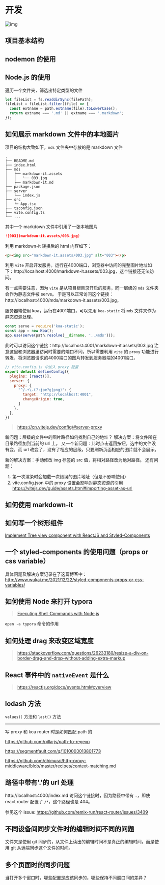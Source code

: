 # 开发



![img](http://tva3.sinaimg.cn/mw600/007aPnLRgy1gxdld58135j30ci0eldk2.jpg)



## 项目基本结构

## nodemon 的使用


## Node.js 的使用

遍历一个文件夹，筛选出特定类型的文件

```javascript
let fileList = fs.readdirSync(filePath);
fileList = fileList.filter((file) => {
  const extname = path.extname(file).toLowerCase();
  return extname === '.md' || extname === '.markdown';
});
```

## 如何展示 markdown 文件中的本地图片

项目的结构大致如下，`mds` 文件夹中存放的是 markdown 文件

```
.
├── README.md
├── index.html
├── mds
│   ├── markdown-it.assets
│   │   └── 003.jpg
│   ├── markdown-it.md
├── package.json
├── server
│   └── index.js
├── src
│   └─ App.tsx
├── tsconfig.json
├── vite.config.ts
└── ...
```

其中一个 markdown 文件中引用了一张本地图片

```markdown
![003](markdown-it.assets/003.jpg)
```

利用 markdown-it 转换后的 html 内容如下：

```html
<p><img src="markdown-it.assets/003.jpg" alt="003"></p>
```

利用 `vite` 开启开发服务，运行在4000端口，浏览器中访问的完整图片地址如下：http://localhost:4000/markdown-it.assets/003.jpg，这个链接还无法访问。

有一点需要注意，因为 `vite` 是从项目根目录开启的服务，同一层级的 `mds` 文件夹会作为静态文件被 serve。
于是可以正常访问这个链接：http://localhost:4000/mds/markdown-it.assets/003.jpg。

服务器端使用 koa，运行在4001端口，可以先用 `koa-static` 将 `mds` 文件夹作为静态资源处理。

```javascript
const serve = require('koa-static');
const app = new Koa();
app.use(serve(path.resolve(__dirname, '../mds')));
```

此时可以访问这个链接：http://localhost:4001/markdown-it.assets/003.jpg
注意这里和浏览器里访问时需要的端口不同，所以需要利用 `vite` 的 `proxy` 功能进行转发，将浏览器请求的4000端口的图片转发到服务器端的4001端口。

```javascript
// vite.config.js 中加入 proxy 配置
export default defineConfig({
  plugins: [react()],
  server: {
    proxy: {
      "^/.+\.(?:jpe?g|png)": {
        target: "http://localhost:4001",
        changeOrigin: true,
      }
    },
  },
})
```

> https://cn.vitejs.dev/config/#server-proxy

新问题：层级的文件中的图片路径如何找到自己的地址？
解决方案：将文件所在目录路径加到当前的 url 上。
又一个新问题：此时点击返回按钮，选中的文件没有变，而 url 改变了，没有了相应的层级，只要刷新页面相应的图片就不会展示。

新的解决方案：手动修改 img 标签的 src 值，将相对路径改为绝对路径。
还有问题：
1. 第一次渲染时会加载一次错误的图片地址（但是不影响使用）
2. vite.config.json 中的 proxy 设置会影响对静态资源的引用
https://vitejs.dev/guide/assets.html#importing-asset-as-url

## 如何使用 markdown-it

## 如何写一个树形组件

[Implement Tree view component with ReactJS and Styled-Components](https://medium.com/@davidtranwd/implement-tree-view-component-with-reactjs-and-styled-components-5eea3b1603cf)

## 一个 styled-components 的使用问题（props or css variable）

具体问题及解决方案记录在了这篇博客中：http://www.wukai.me/2021/12/22/styled-components-props-or-css-variables/

## 如何使用 Node 来打开 typora

> [Executing Shell Commands with Node.js](https://stackabuse.com/executing-shell-commands-with-node-js/)

`open -a typora` 命令的作用


## 如何处理 drag 来改变区域宽度

> https://stackoverflow.com/questions/26233180/resize-a-div-on-border-drag-and-drop-without-adding-extra-markup


## React 事件中的 `nativeEvent` 是什么

> https://reactjs.org/docs/events.html#overview

## lodash 方法

`values()` 方法和 `last()` 方法

---

写 proxy 和 koa router 时是如何匹配 path 的

https://github.com/pillarjs/path-to-regexp

https://segmentfault.com/q/1010000013801773

https://github.com/chimurai/http-proxy-middleware/blob/master/recipes/context-matching.md


## 路径中带有'.'的 url 处理

http://localhost:4000/index.md 访问这个链接时，因为路径中带有 `.`，即使 react router 配置了 `/*`，这个路径也是 404。

参见这个 issue: https://github.com/remix-run/react-router/issues/3409

## 不同设备间同步文件时的编辑时间不同的问题

文件夹是使用 git 同步的，从文件上读出的编辑时间不是真正的编辑时间，而是使用 git 从远端同步这个文件的时间。 

## 多个页面时的同步问题

当打开多个窗口时，哪些配置是应该同步的，哪些保持不同窗口间的差异？
